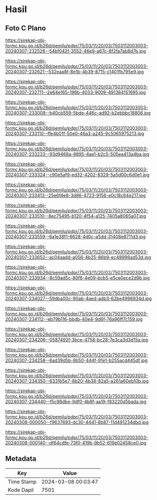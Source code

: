 # Hasil

## Foto C Plano

https://sirekap-obj-formc.kpu.go.id/b26d/pemilu/pdpr/75/03/11/20/03/7503112003003-20240307-232528--54bf042f-3552-46e9-a67c-8f2fa7ab8d7b.jpg

https://sirekap-obj-formc.kpu.go.id/b26d/pemilu/pdpr/75/03/11/20/03/7503112003003-20240307-232621--532eaa8f-8e1b-4b39-8715-c1401fb795e9.jpg

https://sirekap-obj-formc.kpu.go.id/b26d/pemilu/pdpr/75/03/11/20/03/7503112003003-20240307-232711--2e64e165-196b-4033-9009-491384151695.jpg

https://sirekap-obj-formc.kpu.go.id/b26d/pemilu/pdpr/75/03/11/20/03/7503112003003-20240307-233008--b40cb559-5bde-446c-ad92-b2ebbbc18806.jpg

https://sirekap-obj-formc.kpu.go.id/b26d/pemilu/pdpr/75/03/11/20/03/7503112003003-20240307-233110--ffe4b01f-50e0-46a3-a245-9c5065975213.jpg

https://sirekap-obj-formc.kpu.go.id/b26d/pemilu/pdpr/75/03/11/20/03/7503112003003-20240307-233233--93d9468a-9895-4ae1-b2c5-505ea413a4ba.jpg

https://sirekap-obj-formc.kpu.go.id/b26d/pemilu/pdpr/75/03/11/20/03/7503112003003-20240307-233324--c90e5af9-ed32-4202-8329-5a5d00c6d0e1.jpg

https://sirekap-obj-formc.kpu.go.id/b26d/pemilu/pdpr/75/03/11/20/03/7503112003003-20240307-233413--25e6f4e8-3d86-4723-9156-e0c18c64e217.jpg

https://sirekap-obj-formc.kpu.go.id/b26d/pemilu/pdpr/75/03/11/20/03/7503112003003-20240307-233510--8ec75495-b120-4f54-a125-7405a8065a07.jpg

https://sirekap-obj-formc.kpu.go.id/b26d/pemilu/pdpr/75/03/11/20/03/7503112003003-20240307-233559--6a1e38f1-6628-4d0c-a5dd-31408e8711d3.jpg

https://sirekap-obj-formc.kpu.go.id/b26d/pemilu/pdpr/75/03/11/20/03/7503112003003-20240307-233652--ac04aadd-a056-4b25-86b9-ec48998ad53d.jpg

https://sirekap-obj-formc.kpu.go.id/b26d/pemilu/pdpr/75/03/11/20/03/7503112003003-20240307-233934--8c59ad5c-80f6-4e09-bcb5-e5ce0ece2d9b.jpg

https://sirekap-obj-formc.kpu.go.id/b26d/pemilu/pdpr/75/03/11/20/03/7503112003003-20240307-234027--59dba00c-90ab-4aed-adb3-62be4996934d.jpg

https://sirekap-obj-formc.kpu.go.id/b26d/pemilu/pdpr/75/03/11/20/03/7503112003003-20240307-234112--eb79b116-bbdb-40e4-9d6f-76a96ff7c159.jpg

https://sirekap-obj-formc.kpu.go.id/b26d/pemilu/pdpr/75/03/11/20/03/7503112003003-20240307-234206--0587492f-3bce-4758-bc28-7e3ca3d3d15a.jpg

https://sirekap-obj-formc.kpu.go.id/b26d/pemilu/pdpr/75/03/11/20/03/7503112003003-20240307-234258--6ad39d5b-9b50-444f-91e1-b255acd445df.jpg

https://sirekap-obj-formc.kpu.go.id/b26d/pemilu/pdpr/75/03/11/20/03/7503112003003-20240307-234350--6331b5e7-8b20-4b38-82a5-a261a60eb10b.jpg

https://sirekap-obj-formc.kpu.go.id/b26d/pemilu/pdpr/75/03/11/20/03/7503112003003-20240307-234440--f5c98dbe-9df0-4b8f-aa19-f83220d5bada.jpg

https://sirekap-obj-formc.kpu.go.id/b26d/pemilu/pdpr/75/03/11/20/03/7503112003003-20240308-000050--f9637693-dc30-4441-8b87-11d491234dbd.jpg

https://sirekap-obj-formc.kpu.go.id/b26d/pemilu/pdpr/75/03/11/20/03/7503112003003-20240308-000140--df64cdfe-73f0-419b-9b52-619e02458ce0.jpg


## Metadata

| Key        | Value               |
| ---------- | ------------------- |
| Time Stamp | 2024-03-08 00:03:47 |
| Kode Dapil | 7501                |



